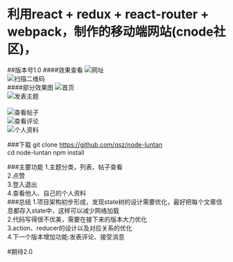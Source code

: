 利用react + redux + react-router + webpack，制作的移动端网站(cnode社区)，
====  

##版本号1.0
####效果查看
![网址](https://qsz.github.io/node-luntan) <br>
![扫描二维码](https://github.com/qsz/node-luntan/blob/gh-pages/photo/QQ%E5%9B%BE%E7%89%8720161030223340.png) <br>
####部分效果图
![首页 ](https://github.com/qsz/node-luntan/blob/gh-pages/photo/home.PNG) <br>
![发表主题 ](https://github.com/qsz/node-luntan/blob/gh-pages/photo/createreply.PNG)<br>  
![查看帖子 ](https://github.com/qsz/node-luntan/blob/gh-pages/photo/topic.PNG) <br> 
![查看评论 ](https://github.com/qsz/node-luntan/blob/gh-pages/photo/replylist.PNG) <br> 
![个人资料 ](https://github.com/qsz/node-luntan/blob/gh-pages/photo/user.PNG)<br>  

###下载
git clone https://github.com/qsz/node-luntan<br>
cd node-luntan
npm install 

###主要功能
1.主题分类，列表、帖子查看<br>
2.点赞<br>
3.登入退出<br>
4.查看他人、自己的个人资料<br>
###总结
1.项目架构初步形成，发现state树的设计需要优化，最好把每个文章信息都存入state中，这样可以减少网络加载<br>
2.代码写得很不优美，需要在接下来的版本大力优化<br>
3.action、reducer的设计以及对应关系的优化<br>
4.下一个版本增加功能:发表评论、接受消息<br>


#期待2.0
